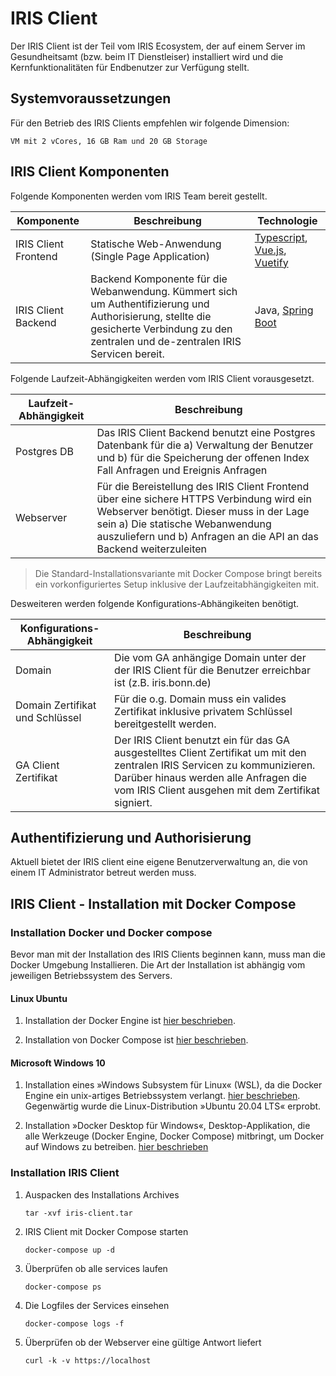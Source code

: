 # IRIS Client

Der IRIS Client ist der Teil vom IRIS Ecosystem, der auf einem Server im Gesundheitsamt (bzw. beim IT Dienstleiser) installiert wird und die Kernfunktionalitäten für Endbenutzer zur Verfügung stellt. 

## Systemvoraussetzungen

Für den Betrieb des IRIS Clients empfehlen wir folgende Dimension:

```
VM mit 2 vCores, 16 GB Ram und 20 GB Storage
```

## IRIS Client Komponenten

Folgende Komponenten werden vom IRIS Team bereit gestellt. 

| Komponente | Beschreibung | Technologie |
|-|-|-|
| IRIS Client Frontend | Statische Web-Anwendung (Single Page Application) | [Typescript](https://www.typescriptlang.org/), [Vue.js](https://vuejs.org/), [Vuetify](https://vuetifyjs.com/en/) |
| IRIS Client Backend | Backend Komponente für die Webanwendung. Kümmert sich um Authentifizierung und Authorisierung, stellte die gesicherte Verbindung zu den zentralen und de-zentralen IRIS Servicen bereit. | Java, [Spring Boot](https://spring.io/projects/spring-boot) |

Folgende Laufzeit-Abhängigkeiten werden vom IRIS Client vorausgesetzt. 

| Laufzeit-Abhängigkeit | Beschreibung  |
|-|-|
| Postgres DB | Das IRIS Client Backend benutzt eine Postgres Datenbank für die a) Verwaltung der Benutzer und b) für die Speicherung der offenen Index Fall Anfragen und Ereignis Anfragen |
| Webserver | Für die Bereistellung des IRIS Client Frontend über eine sichere HTTPS Verbindung wird ein Webserver benötigt. Dieser muss in der Lage sein a) Die statische Webanwendung auszuliefern und b) Anfragen an die API an das Backend weiterzuleiten |

> Die Standard-Installationsvariante mit Docker Compose bringt bereits ein vorkonfiguriertes Setup inklusive der Laufzeitabhängigkeiten mit. 

Desweiteren werden folgende Konfigurations-Abhängikeiten benötigt. 

| Konfigurations-Abhängigkeit | Beschreibung  |
|-|-|
| Domain | Die vom GA anhängige Domain unter der der IRIS Client für die Benutzer erreichbar ist (z.B. iris.bonn.de) |
| Domain Zertifikat und Schlüssel | Für die o.g. Domain muss ein valides Zertifikat inklusive privatem Schlüssel bereitgestellt werden. |
| GA Client Zertifikat | Der IRIS Client benutzt ein für das GA ausgestelltes Client Zertifikat um mit den zentralen IRIS Servicen zu kommunizieren. Darüber hinaus werden alle Anfragen die vom IRIS Client ausgehen mit dem Zertifikat signiert. |


## Authentifizierung und Authorisierung

Aktuell bietet der IRIS client eine eigene Benutzerverwaltung an, die von einem IT Administrator betreut werden muss. 



## IRIS Client - Installation mit Docker Compose



### Installation Docker und Docker compose

Bevor man mit der Installation des IRIS Clients beginnen kann, muss man die Docker Umgebung Installieren. Die Art der Installation ist abhängig vom jeweiligen Betriebssystem des Servers.

#### Linux Ubuntu

1) Installation der Docker Engine ist [hier beschrieben](https://docs.docker.com/engine/install/ubuntu/).

2) Installation von Docker Compose ist [hier beschrieben](https://docs.docker.com/compose/install/#install-compose-on-linux-systems).

#### Microsoft Windows 10

1) Installation eines »Windows Subsystem für Linux« (WSL), da die Docker Engine ein unix-artiges Betriebssystem verlangt. [hier beschrieben](https://docs.microsoft.com/en-us/windows/wsl/install-win10). Gegenwärtig wurde die Linux-Distribution »Ubuntu 20.04 LTS« erprobt. 

2) Installation »Docker Desktop für Windows«, Desktop-Applikation, die alle Werkzeuge (Docker Engine, Docker Compose) mitbringt, um Docker auf Windows zu betreiben. [hier beschrieben](https://docs.docker.com/docker-for-windows/install/)

### Installation IRIS Client

1) Auspacken des Installations Archives

    ```
    tar -xvf iris-client.tar 
    ```

2) IRIS Client mit Docker Compose starten

    ```
    docker-compose up -d
    ```

3) Überprüfen ob alle services laufen

    ```
    docker-compose ps
    ```

4) Die Logfiles der Services einsehen

    ```
    docker-compose logs -f
    ```

5) Überprüfen ob der Webserver eine gültige Antwort liefert

    ```
    curl -k -v https://localhost
    ```